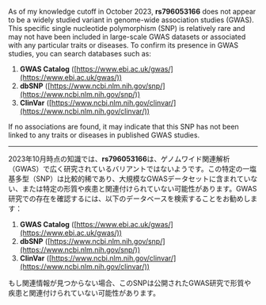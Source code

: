 As of my knowledge cutoff in October 2023, **rs796053166** does not appear to be a widely studied variant in genome-wide association studies (GWAS). This specific single nucleotide polymorphism (SNP) is relatively rare and may not have been included in large-scale GWAS datasets or associated with any particular traits or diseases. To confirm its presence in GWAS studies, you can search databases such as:

1. **GWAS Catalog** ([https://www.ebi.ac.uk/gwas/](https://www.ebi.ac.uk/gwas/))  
2. **dbSNP** ([https://www.ncbi.nlm.nih.gov/snp/](https://www.ncbi.nlm.nih.gov/snp/))  
3. **ClinVar** ([https://www.ncbi.nlm.nih.gov/clinvar/](https://www.ncbi.nlm.nih.gov/clinvar/))  

If no associations are found, it may indicate that this SNP has not been linked to any traits or diseases in published GWAS studies.

---

2023年10月時点の知識では、**rs796053166**は、ゲノムワイド関連解析（GWAS）で広く研究されているバリアントではないようです。この特定の一塩基多型（SNP）は比較的稀であり、大規模なGWASデータセットに含まれていない、または特定の形質や疾患と関連付けられていない可能性があります。GWAS研究での存在を確認するには、以下のデータベースを検索することをお勧めします：

1. **GWAS Catalog** ([https://www.ebi.ac.uk/gwas/](https://www.ebi.ac.uk/gwas/))  
2. **dbSNP** ([https://www.ncbi.nlm.nih.gov/snp/](https://www.ncbi.nlm.nih.gov/snp/))  
3. **ClinVar** ([https://www.ncbi.nlm.nih.gov/clinvar/](https://www.ncbi.nlm.nih.gov/clinvar/))  

もし関連情報が見つからない場合、このSNPは公開されたGWAS研究で形質や疾患と関連付けられていない可能性があります。